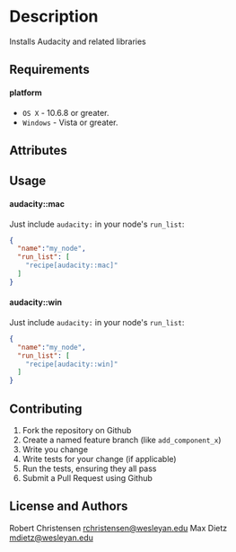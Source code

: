 Description
===========
Installs Audacity and related libraries

Requirements
------------
#### platform
- `OS X` - 10.6.8 or greater.
- `Windows` - Vista or greater.

Attributes
----------

Usage
-----
#### audacity::mac

Just include `audacity:` in your node's `run_list`:

```json
{
  "name":"my_node",
  "run_list": [
    "recipe[audacity::mac]"
  ]
}
```

#### audacity::win

Just include `audacity:` in your node's `run_list`:

```json
{
  "name":"my_node",
  "run_list": [
    "recipe[audacity::win]"
  ]
}
```

Contributing
------------

1. Fork the repository on Github
2. Create a named feature branch (like `add_component_x`)
3. Write you change
4. Write tests for your change (if applicable)
5. Run the tests, ensuring they all pass
6. Submit a Pull Request using Github

License and Authors
-------------------
Robert Christensen <rchristensen@wesleyan.edu> 
Max Dietz <mdietz@wesleyan.edu>
